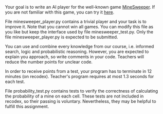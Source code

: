 Your goal is to write an AI player for the well-known game [MineSweeper](https://en.wikipedia.org/wiki/Minesweeper_(video_game)). If you are not familiar with this game, you can try it [here](https://minesweeperonline.com/).

File minesweeper_player.py contains a trivial player and your task is to improve it. Note that you cannot win all games. You can modify this file as you like but keep the interface used by file minesweeper_test.py. Only the file minesweeper_player.py is expected to be submitted.

You can use and combine every knowledge from our course, i.e. informed search, logic and probabilistic reasoning. However, you are expected to explain you approach, so write comments in your code. Teachers will reduce the number points for unclear code.

In order to receive points from a test, your program has to terminate in 12 minutes (on recodex). Teacher's program requires at most 1.3 seconds for each test.

File probability_test.py contains tests to verify the correctness of calculating the probability of a mine on each cell. These tests are not included in recodex, so their passing is voluntary. Nevertheless, they may be helpful to fulfill this assignment. 
